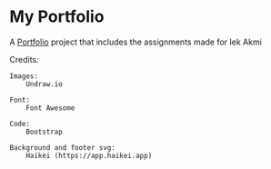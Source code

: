 # My Portfolio

A [Portfolio](https://sva313.github.io) project that includes the assignments made for Iek Akmi

Credits:

    Images:
    	Undraw.io

    Font:
    	Font Awesome

    Code:
    	Bootstrap

    Background and footer svg:
        Haikei (https://app.haikei.app)
